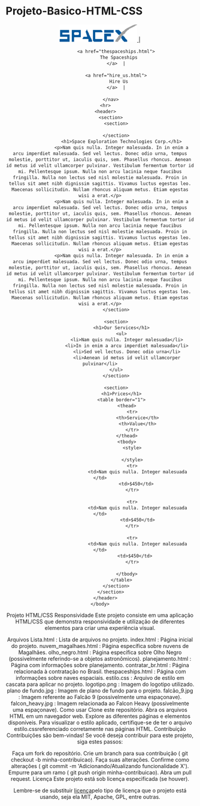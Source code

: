 # Projeto-Basico-HTML-CSS
<!DOCTYPE html>
<html lang="pt-br">
    <head>
        <link rel="stylesheet" href="style.css">
        <meta charset="UTF-8">
        <meta name="viewport" content="width=device-width, initial-scale=1.0">
        <title>SpaceX</title>
    </head>
    <body>
        <header>
            <nav>
                <a href="index.html">
                <img src="logo.png" alt="">
                </a>  |
        
                <a href="thespaceships.html">
                  The Spaceships
                </a>  |
        
                <a href="hire_us.html">
                  Hire Us
                </a>  |
        
            </nav>
        <hr>
        <header>
            <section>
                <section>

                </section>
                    <h1>Space Exploration Technologies Corp.</h1>
                    <p>Nam quis nulla. Integer malesuada. In in enim a arcu imperdiet malesuada. Sed vel lectus. Donec odio urna, tempus molestie, porttitor ut, iaculis quis, sem. Phasellus rhoncus. Aenean id metus id velit ullamcorper pulvinar. Vestibulum fermentum tortor id mi. Pellentesque ipsum. Nulla non arcu lacinia neque faucibus fringilla. Nulla non lectus sed nisl molestie malesuada. Proin in tellus sit amet nibh dignissim sagittis. Vivamus luctus egestas leo. Maecenas sollicitudin. Nullam rhoncus aliquam metus. Etiam egestas wisi a erat.</p>
                    <p>Nam quis nulla. Integer malesuada. In in enim a arcu imperdiet malesuada. Sed vel lectus. Donec odio urna, tempus molestie, porttitor ut, iaculis quis, sem. Phasellus rhoncus. Aenean id metus id velit ullamcorper pulvinar. Vestibulum fermentum tortor id mi. Pellentesque ipsum. Nulla non arcu lacinia neque faucibus fringilla. Nulla non lectus sed nisl molestie malesuada. Proin in tellus sit amet nibh dignissim sagittis. Vivamus luctus egestas leo. Maecenas sollicitudin. Nullam rhoncus aliquam metus. Etiam egestas wisi a erat.</p>
                    <p>Nam quis nulla. Integer malesuada. In in enim a arcu imperdiet malesuada. Sed vel lectus. Donec odio urna, tempus molestie, porttitor ut, iaculis quis, sem. Phasellus rhoncus. Aenean id metus id velit ullamcorper pulvinar. Vestibulum fermentum tortor id mi. Pellentesque ipsum. Nulla non arcu lacinia neque faucibus fringilla. Nulla non lectus sed nisl molestie malesuada. Proin in tellus sit amet nibh dignissim sagittis. Vivamus luctus egestas leo. Maecenas sollicitudin. Nullam rhoncus aliquam metus. Etiam egestas wisi a erat.</p>
                </section>

                <section>
                    <h1>Our Services</h1>
                    <ul>
                        <li>Nam quis nulla. Integer malesuada</li>
                        <li>In in enim a arcu imperdiet malesuada</li>
                        <li>Sed vel lectus. Donec odio urna</li>
                        <li>Aenean id metus id velit ullamcorper pulvinar</li>
                </ul>
                </section>

                <section>
                    <h1>Prices</h1>
                    <table border="1">
                        <thead>
                            <tr>
                                <th>Service</th>
                                <th>Value</th>
                            </tr>
                        </thead>
                        <tbody>
                            <style>
                                
                            </style>
                            <tr>
                                <td>Nam quis nulla. Integer malesuada </td>
                                <td>$450</td> 
                            </tr>

                            <tr>
                                <td>Nam quis nulla. Integer malesuada </td>
                                <td>$450</td>
                            </tr>

                            <tr>
                                <td>Nam quis nulla. Integer malesuada </td>
                                <td>$450</td>  
                            </tr>
                                
                        </tbody>
                    </table>
                </section>
            </section>
        </header>
    </body>
</html>

Projeto HTML/CSS Responsividade
Este projeto consiste em uma aplicação HTML/CSS que demonstra responsividade e utilização de diferentes elementos para criar uma experiência visual.

Arquivos
Lista.html : Lista de arquivos no projeto.
index.html : Página inicial do projeto.
nuvem_magalhaes.html : Página específica sobre nuvens de Magalhães.
olho_negro.html : Página específica sobre Olho Negro (possivelmente referindo-se a objetos astronômicos).
planejamento.html : Página com informações sobre planejamento.
contratar_br.html : Página relacionada à contratação no Brasil.
thespaceships.html : Página com informações sobre naves espaciais.
estilo.css : Arquivo de estilo em cascata para aplicar no projeto.
logotipo.png : Imagem do logotipo utilizado.
plano de fundo.jpg : Imagem de plano de fundo para o projeto.
falcão_9.jpg : Imagem referente ao Falcão 9 (possivelmente uma espaçonave).
falcon_heavy.jpg : Imagem relacionada ao Falcon Heavy (possivelmente uma espaçonave).
Como usar
Clone este repositório.
Abra os arquivos HTML em um navegador web.
Explore as diferentes páginas e elementos disponíveis.
Para visualizar o estilo aplicado, certifique-se de ter o arquivo estilo.cssreferenciado corretamente nas páginas HTML.
Contribuição
Contribuições são bem-vindas! Se você deseja contribuir para este projeto, siga estes passos:

Faça um fork do repositório.
Crie um branch para sua contribuição ( git checkout -b minha-contribuicao).
Faça suas alterações.
Confirme como alterações ( git commit -m 'Adicionando/Atualizando funcionalidade X').
Empurre para um ramo ( git push origin minha-contribuicao).
Abra um pull request.
Licença
Este projeto está sob licença especificada (se houver).

Lembre-se de substituir [licença](#)pelo tipo de licença que o projeto está usando, seja ela MIT, Apache, GPL, entre outras.
